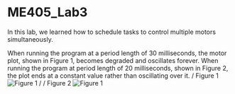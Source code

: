 # ME405_Lab3

In this lab, we learned how to schedule tasks to control multiple motors simultaneously.

When running the program at a period length of 30 milliseconds, the motor plot, shown in Figure 1, becomes degraded and oscillates forever. 
When running the program at period length of 20 milliseconds, shown in Figure 2, the plot ends at a constant value rather than oscillating over it.
/
Figure 1
![Figure 1](image.jpg)
/
/
Figure 2
![Figure 1](image.jpg)
